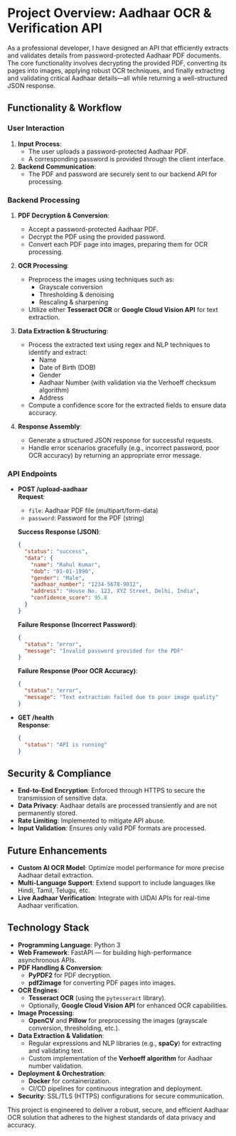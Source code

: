 # Project Overview: Aadhaar OCR & Verification API

As a professional developer, I have designed an API that efficiently extracts and validates details from password-protected Aadhaar PDF documents. The core functionality involves decrypting the provided PDF, converting its pages into images, applying robust OCR techniques, and finally extracting and validating critical Aadhaar details—all while returning a well-structured JSON response.

## Functionality & Workflow

### User Interaction
1. **Input Process**: 
    - The user uploads a password-protected Aadhaar PDF.
    - A corresponding password is provided through the client interface.
2. **Backend Communication**:
    - The PDF and password are securely sent to our backend API for processing.
  
### Backend Processing
1. **PDF Decryption & Conversion**:
    - Accept a password-protected Aadhaar PDF.
    - Decrypt the PDF using the provided password.
    - Convert each PDF page into images, preparing them for OCR processing.
    
2. **OCR Processing**:
    - Preprocess the images using techniques such as:
        - Grayscale conversion
        - Thresholding & denoising
        - Rescaling & sharpening
    - Utilize either **Tesseract OCR** or **Google Cloud Vision API** for text extraction.

3. **Data Extraction & Structuring**:
    - Process the extracted text using regex and NLP techniques to identify and extract:
        - Name
        - Date of Birth (DOB)
        - Gender
        - Aadhaar Number (with validation via the Verhoeff checksum algorithm)
        - Address
    - Compute a confidence score for the extracted fields to ensure data accuracy.

4. **Response Assembly**:
    - Generate a structured JSON response for successful requests.
    - Handle error scenarios gracefully (e.g., incorrect password, poor OCR accuracy) by returning an appropriate error message.

### API Endpoints
- **POST /upload-aadhaar**  
  **Request**:  
  - `file`: Aadhaar PDF file (multipart/form-data)  
  - `password`: Password for the PDF (string)  
  
  **Success Response (JSON)**:
  ```json
  {
    "status": "success",
    "data": {
      "name": "Rahul Kumar",
      "dob": "01-01-1990",
      "gender": "Male",
      "aadhaar_number": "1234-5678-9012",
      "address": "House No. 123, XYZ Street, Delhi, India",
      "confidence_score": 95.8
    }
  }
  ```
  
  **Failure Response (Incorrect Password)**:
  ```json
  {
    "status": "error",
    "message": "Invalid password provided for the PDF"
  }
  ```
  
  **Failure Response (Poor OCR Accuracy)**:
  ```json
  {
    "status": "error",
    "message": "Text extraction failed due to poor image quality"
  }
  ```

- **GET /health**  
  **Response**:
  ```json
  {
    "status": "API is running"
  }
  ```

## Security & Compliance
- **End-to-End Encryption**: Enforced through HTTPS to secure the transmission of sensitive data.
- **Data Privacy**: Aadhaar details are processed transiently and are not permanently stored.
- **Rate Limiting**: Implemented to mitigate API abuse.
- **Input Validation**: Ensures only valid PDF formats are processed.

## Future Enhancements
- **Custom AI OCR Model**: Optimize model performance for more precise Aadhaar detail extraction.
- **Multi-Language Support**: Extend support to include languages like Hindi, Tamil, Telugu, etc.
- **Live Aadhaar Verification**: Integrate with UIDAI APIs for real-time Aadhaar verification.

## Technology Stack

- **Programming Language**: Python 3
- **Web Framework**: FastAPI — for building high-performance asynchronous APIs.
- **PDF Handling & Conversion**:
  - **PyPDF2** for PDF decryption.
  - **pdf2image** for converting PDF pages into images.
- **OCR Engines**:
  - **Tesseract OCR** (using the `pytesseract` library).
  - Optionally, **Google Cloud Vision API** for enhanced OCR capabilities.
- **Image Processing**: 
  - **OpenCV** and **Pillow** for preprocessing the images (grayscale conversion, thresholding, etc.).
- **Data Extraction & Validation**:
  - Regular expressions and NLP libraries (e.g., **spaCy**) for extracting and validating text.
  - Custom implementation of the **Verhoeff algorithm** for Aadhaar number validation.
- **Deployment & Orchestration**:
  - **Docker** for containerization.
  - CI/CD pipelines for continuous integration and deployment.
- **Security**: SSL/TLS (HTTPS) configurations for secure communication.

This project is engineered to deliver a robust, secure, and efficient Aadhaar OCR solution that adheres to the highest standards of data privacy and accuracy.